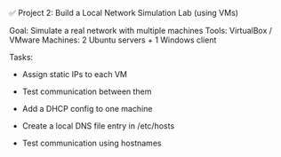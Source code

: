 ✅ Project 2: Build a Local Network Simulation Lab (using VMs)

Goal: Simulate a real network with multiple machines
Tools: VirtualBox / VMware
Machines: 2 Ubuntu servers + 1 Windows client

Tasks:

- Assign static IPs to each VM

- Test communication between them

- Add a DHCP config to one machine

- Create a local DNS file entry in /etc/hosts

- Test communication using hostnames
